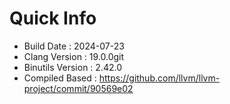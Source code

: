 # Quick Info
* Build Date : 2024-07-23
* Clang Version : 19.0.0git
* Binutils Version : 2.42.0
* Compiled Based : https://github.com/llvm/llvm-project/commit/90569e02
